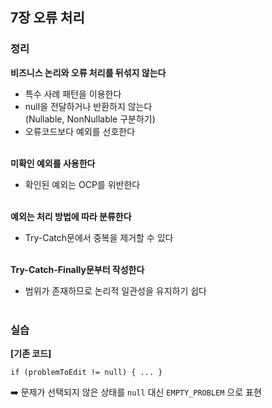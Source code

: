 ## 7장 오류 처리
### 정리
__비즈니스 논리와 오류 처리를 뒤섞지 않는다__
- 특수 사례 패턴을 이용한다
- null을 전달하거나 반환하지 않는다<br/>
  (Nullable, NonNullable 구분하기)
- 오류코드보다 예외를 선호한다
<br/><br/>

__미확인 예외를 사용한다__
- 확인된 예외는 OCP를 위반한다
<br/><br/>

__예외는 처리 방법에 따라 분류한다__
- Try-Catch문에서 중복을 제거할 수 있다
<br/><br/>

__Try-Catch-Finally문부터 작성한다__
- 범위가 존재하므로 논리적 일관성을 유지하기 쉽다
  <br/><br/>

### 실습
__[기존 코드]__<br/>
```
if (problemToEdit != null) { ... }
```
➡️ 문제가 선택되지 않은 상태를 ``null`` 대신 ``EMPTY_PROBLEM`` 으로 표현
<br/>
